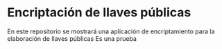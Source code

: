 # Encriptación de llaves públicas
En este repositorio se mostrará una aplicación de  encriptamiento para la elaboración de llaves públicas
Es una prueba 
